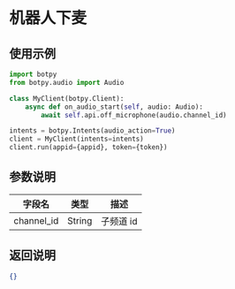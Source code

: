 # 机器人下麦

## 使用示例

```py
import botpy
from botpy.audio import Audio

class MyClient(botpy.Client):
    async def on_audio_start(self, audio: Audio):
        await self.api.off_microphone(audio.channel_id)

intents = botpy.Intents(audio_action=True)
client = MyClient(intents=intents)
client.run(appid={appid}, token={token})

```

## 参数说明

| 字段名       | 类型                                    | 描述           |
| ------------ | ------------------------------------- | -------------- |
| channel_id    | String                                | 子频道 id      |

## 返回说明

```json
{}
```
